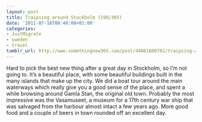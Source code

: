 ```yaml
---
layout: post
title: Traipsing around Stockholm (199/365)
date: '2011-07-18T08:40:00+01:00'
categories:
- JustMigrate
- sweden
- travel
tumblr_url: http://www.somethingnew365.com/post/44061600761/traipsing-around-stockholm-199365
---
```

Hard to pick the best new thing after a great day in Stockholm, so I’m not going to.
It’s a beautiful place, with some beautiful buildings built in the many islands that make up the city. We did a boat tour around the main waterways which really give you a good sense of the place, and spent a while browsing around Gamla Stan, the original old town.
Probably the most impressive was the Vasamuseet, a museum for a 17th century war ship that was salvaged from the harbour almost intact a few years ago.
More good food and a couple of beers in town rounded off an excellent day.
